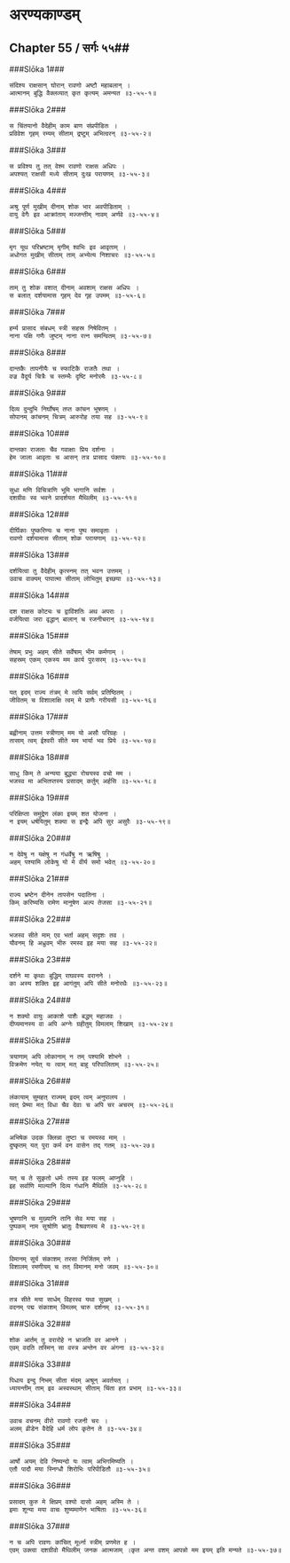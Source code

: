 अरण्यकाण्डम्
===============================


## Chapter 55  / सर्गः ५५##


###Slōka 1###


    संदिश्य राक्षसान् घोरान् रावणो अष्टौ महाबलान् ।
    आत्मानम् बुद्धि वैक्लव्यात् कृत कृत्यम् अमन्यत ॥३-५५-१॥


###Slōka 2###


    स चिंतयानो वैदेहीम् काम बाण संप्रपीडितः ।
    प्रविवेश गृहम् रम्यम् सीताम् द्रष्टुम् अभित्वरन् ॥३-५५-२॥


###Slōka 3###


    स प्रविश्य तु तत् वेश्म रावणो राक्षस अधिपः ।
    अपश्यत् राक्षसी मध्ये सीताम् दुःख परायणम् ॥३-५५-३॥


###Slōka 4###


    अश्रु पूर्ण मुखीम् दीनाम् शोक भार अवपीडिताम् ।
    वायु वेगैः इव आक्रांताम् मज्जन्तीम् नावम् अर्णवे ॥३-५५-४॥


###Slōka 5###


    मृग यूथ परिभ्रष्टाम् मृगीम् श्वभिः इव आवृताम् ।
    अधोगत मुखीम् सीताम् ताम् अभ्येत्य निशाचरः ॥३-५५-५॥


###Slōka 6###


    ताम् तु शोक वशात् दीनाम् अवशाम् राक्षस अधिपः ।
    स बलात् दर्शयामास गृहम् देव गृह उपमम् ॥३-५५-६॥


###Slōka 7###


    हर्म्य प्रासाद संबधम् स्त्री सहस्र निषेवितम् ।
    नाना पक्षि गणैः जुष्टम् नाना रत्न समन्वितम् ॥३-५५-७॥


###Slōka 8###


    दान्तकैः तापनीयैः च स्फाटिकै राजतैः तथा ।
    वज्र वैदूर्य चित्रैः च स्तम्भैः दृष्टि मनोरमैः ॥३-५५-८॥


###Slōka 9###


    दिव्य दुन्दुभि निर्घोषम् तप्त कांचन भूषणम् ।
    सोपानम् कांचनम् चित्रम् आरुरोह तया सह ॥३-५५-९॥


###Slōka 10###


    दान्तका राजताः चैव गवाक्षाः प्रिय दर्शनाः ।
    हेम जाला आवृताः च आसन् तत्र प्रासाद पंक्तयः ॥३-५५-१०॥


###Slōka 11###


    सुधा मणि विचित्राणि भूमि भागानि सर्वशः ।
    दशग्रीवः स्व भवने प्रादर्शयत मैथिलीम् ॥३-५५-११॥


###Slōka 12###


    दीर्घिकाः पुष्करिण्यः च नाना पुष्प समावृताः ।
    रावणो दर्शयामास सीताम् शोक परायणाम् ॥३-५५-१२॥


###Slōka 13###


    दर्शयित्वा तु वैदेहीम् कृत्स्नम् तत् भवन उत्तमम् ।
    उवाच वाक्यम् पापात्मा सीताम् लोभितुम् इच्छया ॥३-५५-१३॥


###Slōka 14###


    दश राक्षस कोट्यः च द्वाविंशतिः अथ अपराः ।
    वर्जयित्वा जरा वृद्धान् बालान् च रजनीचरान् ॥३-५५-१४॥


###Slōka 15###


    तेषाम् प्रभुः अहम् सीते सर्वेषाम् भीम कर्मणाम् ।
    सहस्रम् एकम् एकस्य मम कार्य पुरःसरम् ॥३-५५-१५॥


###Slōka 16###


    यत् इदम् राज्य तंत्रम् मे त्वयि सर्वम् प्रतिष्ठितम् ।
    जीवितम् च विशालाक्षि त्वम् मे प्राणैः गरीयसी ॥३-५५-१६॥


###Slōka 17###


    बह्वीनाम् उत्तम स्त्रीणाम् मम यो असौ परिग्रहः ।
    तासाम् त्वम् ईश्वरी सीते मम भार्या भव प्रिये ॥३-५५-१७॥


###Slōka 18###


    साधु किम् ते अन्यया बुद्ध्या रोचयस्व वचो मम ।
    भजस्व मा अभितप्तस्य प्रसादम् कर्तुम् अर्हसि ॥३-५५-१८॥


###Slōka 19###


    परिक्षिप्ता समुद्रेण लंका इयम् शत योजना ।
    न इयम् धर्षयितुम् शक्या स इन्द्रैः अपि सुर असुरैः ॥३-५५-१९॥


###Slōka 20###


    न देवेषु न यक्षेषु न गंधर्वेषु न ऋषिषु ।
    अहम् पश्यामि लोकेषु यो मे वीर्य समो भवेत् ॥३-५५-२०॥


###Slōka 21###


    राज्य भ्रष्टेन दीनेन तापसेन पदातिना ।
    किम् करिष्यसि रामेण मानुषेण अल्प तेजसा ॥३-५५-२१॥


###Slōka 22###


    भजस्व सीते माम् एव भर्ता अहम् सदृशः तव ।
    यौवनम् हि अध्रुवम् भीरु रमस्व इह मया सह ॥३-५५-२२॥


###Slōka 23###


    दर्शने मा कृथाः बुद्धिम् राघवस्य वरानने ।
    का अस्य शक्तिः इह आगंतुम् अपि सीते मनोरथैः ॥३-५५-२३॥


###Slōka 24###


    न शक्यो वायुः आकाशे पाशैः बद्धम् महाजवः ।
    दीप्यमानस्य वा अपि अग्नेः ग्रहीतुम् विमलाम् शिखाम् ॥३-५५-२४॥


###Slōka 25###


    त्रयाणाम् अपि लोकानाम् न तम् पश्यामि शोभने ।
    विक्रमेण नयेत् यः त्वाम् मत् बाहु परिपालिताम् ॥३-५५-२५॥


###Slōka 26###


    लंकायाम् सुमहत् राज्यम् इदम् त्वम् अनुपालय ।
    त्वत् प्रेष्या मत् विधा चैव देवाः च अपि चर अचरम् ॥३-५५-२६॥


###Slōka 27###


    अभिषेक उदक क्लिन्ना तुष्टा च रमयस्व माम् ।
    दुष्कृतम् यत् पुरा कर्म वन वासेन तद् गतम् ॥३-५५-२७॥


###Slōka 28###


    यत् च ते सुकृतो धर्मः तस्य इह फलम् आप्नुहि ।
    इह सर्वाणि माल्यानि दिव्य गंधानि मैथिलि ॥३-५५-२८॥


###Slōka 29###


    भूषणानि च मुख्यानि तानि सेव मया सह ।
    पुष्पकम् नाम सुश्रोणि भ्रातुः वैश्रवणस्य मे ॥३-५५-२९॥


###Slōka 30###


    विमानम् सूर्य संकाशम् तरसा निर्जितम् रणे ।
    विशालम् रमणीयम् च तत् विमानम् मनो जवम् ॥३-५५-३०॥


###Slōka 31###


    तत्र सीते मया सार्धम् विहरस्व यथा सुखम् ।
    वदनम् पद्म संकाशम् विमलम् चारु दर्शनम् ॥३-५५-३१॥


###Slōka 32###


    शोक आर्तम् तु वरारोहे न भ्राजति वर आनने ।
    एवम् वदति तस्मिन् सा वस्त्र अन्तेन वर अंगना ॥३-५५-३२॥


###Slōka 33###


    पिधाय इन्दु निभम् सीता मंदम् अश्रून् अवर्तयत् ।
    ध्यायन्तीम् ताम् इव अस्वस्थाम् सीताम् चिंता हत प्रभाम् ॥३-५५-३३॥


###Slōka 34###


    उवाच वचनम् वीरो रावणो रजनी चरः ।
    अलम् व्रीडेन वैदेहि धर्म लोप कृतेन ते ॥३-५५-३४॥


###Slōka 35###


    आर्षो अयम् देवि निष्यन्दो यः त्वाम् अभिगमिष्यति ।
    एतौ पादौ मया स्निग्धौ शिरोभिः परिपीडितौ ॥३-५५-३५॥


###Slōka 36###


    प्रसादम् कुरु मे क्षिप्रम् वश्यो दासो अहम् अस्मि ते ।
    इमाः शून्या मया वाचः शुष्यमाणेन भाषिताः ॥३-५५-३६॥


###Slōka 37###


    न च अपि रावणः कांचित् मूर्ध्ना स्त्रीम् प्रणमेत ह ।
    एवम् उक्त्वा दशग्रीवो मैथिलीम् जनक आत्मजाम् ।कृत अन्त वशम् आपन्नो मम इयम् इति मन्यते ॥३-५५-३७॥


